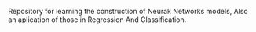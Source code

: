 Repository for learning the construction of Neurak Networks models, Also an aplication of those
in Regression And Classification.